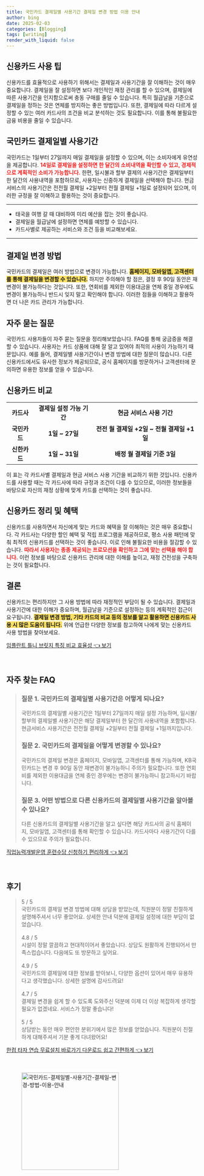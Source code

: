 ```yaml
---
title: 국민카드 결제일별 사용기간 결제일 변경 방법 이용 안내
author: bing
date: 2025-02-03
categories: [Blogging]
tags: [writing]
render_with_liquid: false
---
```



<h2 id='신용카드_사용팁'>신용카드 사용 팁</h2>

<p>신용카드를 효율적으로 사용하기 위해서는 결제일과 사용기간을 잘 이해하는 것이 매우 중요합니다. 결제일을 잘 설정하면 보다 개인적인 재정 관리를 할 수 있으며, 결제일에 따른 사용기간을 인지함으로써 충동 구매를 줄일 수 있습니다. 특히 월급날을 기준으로 결제일을 정하는 것은 연체를 방지하는 좋은 방법입니다. 또한, 결제일에 따라 다르게 설정할 수 있는 여러 카드사의 조건을 비교 분석하는 것도 필요합니다. 이를 통해 불필요한 금융 비용을 줄일 수 있습니다.</p>

<h2 id='국민카드_결제일별_사용기간'>국민카드 결제일별 사용기간</h2>

<p>국민카드는 1일부터 27일까지 매일 결제일을 설정할 수 있으며, 이는 소비자에게 유연성을 제공합니다. <b><span style="color: #ee2323;">14일로 결제일을 설정하면 한 달간의 소비내역을 확인할 수 있고, 경제적으로 계획적인 소비가 가능합니다.</span></b> 한편, 일시불과 할부 결제의 사용기간은 결제일부터 한 달간의 사용내역을 포함하므로, 사용자는 신중하게 결제일을 선택해야 합니다. 현금서비스의 사용기간은 전전월 결제일 +2일부터 전월 결제일 +1일로 설정되어 있으며, 이러한 규정을 잘 이해하고 활용하는 것이 중요합니다.</p>

<hr />

<ul>
    <li>태국을 여행 갈 때 대비하여 미리 예산을 잡는 것이 좋습니다.</li>
    <li>결제일을 월급날에 설정하면 연체를 예방할 수 있습니다.</li>
    <li>카드사별로 제공하는 서비스와 조건 등을 비교해보세요.</li>
</ul>

<hr />

<h2 id='결제일_변경_방법'>결제일 변경 방법</h2>

<p>국민카드의 결제일은 여러 방법으로 변경이 가능합니다. <b><span style="background-color: #ffe066;">홈페이지, 모바일앱, 고객센터를 통해 결제일을 변경할 수 있습니다.</span></b> 하지만 주의해야 할 점은, 결정 후 90일 동안은 재변경이 불가능하다는 것입니다. 또한, 연회비를 제외한 이용대금을 연체 중일 경우에도 변경이 불가능하니 반드시 잊지 말고 확인해야 합니다. 이러한 점들을 이해하고 활용하면 더 나은 카드 관리가 가능합니다.</p>

<h2 id='자주_묻는_질문'>자주 묻는 질문</h2>

<p>국민카드 사용자들이 자주 묻는 질문을 정리해보았습니다. FAQ를 통해 궁금증을 해결할 수 있습니다. 사용자는 카드 상품에 대해 잘 알고 있어야 최적의 사용이 가능하기 때문입니다. 예를 들어, 결제일별 사용기간이나 변경 방법에 대한 질문이 많습니다. 다른 신용카드에서도 유사한 정보가 제공되므로, 공식 홈페이지를 방문하거나 고객센터에 문의하면 유용한 정보를 얻을 수 있습니다.</p>

<h2 id='신용카드_비교'>신용카드 비교</h2>

<table>
    <tr>
        <td style="text-align: center; height: 17px;"><b>카드사</b></td>
        <td style="text-align: center; height: 17px;"><b>결제일 설정 가능 기간</b></td>
        <td style="text-align: center; height: 17px;"><b>현금 서비스 사용 기간</b></td>
    </tr>
    <tr>
        <td style="text-align: center; height: 17px;"><b>국민카드</b></td>
        <td style="text-align: center; height: 17px;"><b>1일 ~ 27일</b></td>
        <td style="text-align: center; height: 17px;"><b>전전 월 결제일 +2일 ~ 전월 결제일 +1일</b></td>
    </tr>
    <tr>
        <td style="text-align: center; height: 17px;"><b>신한카드</b></td>
        <td style="text-align: center; height: 17px;"><b>1일 ~ 31일</b></td>
        <td style="text-align: center; height: 17px;"><b>배정 월 결제일 기준 3일</b></td>
    </tr>
</table>

<p>이 표는 각 카드사별 결제일과 현금 서비스 사용 기간을 비교하기 위한 것입니다. 신용카드를 사용할 때는 각 카드사에 따라 규정과 조건이 다를 수 있으므로, 이러한 정보들을 바탕으로 자신의 재정 상황에 맞게 카드를 선택하는 것이 좋습니다.</p>

<h2 id='신용카드_정리_혜택'>신용카드 정리 및 혜택</h2>

<p>신용카드를 사용하면서 자신에게 맞는 카드와 혜택을 잘 이해하는 것은 매우 중요합니다. 각 카드사는 다양한 할인 혜택 및 적립 프로그램을 제공하므로, 평소 사용 패턴에 맞춰 최적의 신용카드를 선택하는 것이 좋습니다. 이로 인해 불필요한 비용을 절감할 수 있습니다. <b><span style="color: #ee2323;">따라서 사용자는 종종 제공되는 프로모션을 확인하고 그에 맞는 선택을 해야 합니다.</span></b> 이런 정보를 바탕으로 신용카드 관리에 대한 이해를 높이고, 재정 건전성을 구축하는 것이 필요합니다.</p>

<h2 id='결론'>결론</h2>

<p>신용카드는 편리하지만 그 사용 방법에 따라 재정적인 부담이 될 수 있습니다. 결제일과 사용기간에 대한 이해가 중요하며, 월급날을 기준으로 설정하는 등의 계획적인 접근이 요구됩니다. <b><span style="background-color: #ffe066;">결제일 변경 방법, 기타 카드의 비교 등의 정보를 알고 활용하면 신용카드 사용 시 많은 도움이 됩니다.</span></b> 위에 언급한 다양한 정보를 참고하여 나에게 맞는 신용카드 사용 방법을 찾아보세요.</p>


<p><a class="click-button" title="임플란트 틀니 브릿지 특징 비교 효율성" href="https://afficreate.github.io/posts/%EC%9E%84%ED%94%8C%EB%9E%80%ED%8A%B8-%ED%8B%80%EB%8B%88-%EB%B8%8C%EB%A6%BF%EC%A7%80-%ED%8A%B9%EC%A7%95-%EB%B9%84%EA%B5%90-%ED%9A%A8%EC%9C%A8%EC%84%B1/" rel="dofollow">임플란트 틀니 브릿지 특징 비교 효율성 👈 보기</a></p><br>
<h2 id='자주_찾는_FAQ'>자주 찾는 FAQ</h2>
<div itemscope="" itemtype="https://schema.org/FAQPage"> 
<blockquote> 
<div itemscope="" itemprop="mainEntity" itemtype="https://schema.org/Question"> 
<h3 itemprop="name">질문 1. 국민카드의 결제일별 사용기간은 어떻게 되나요?</h3> 
<div itemscope="" itemprop="acceptedAnswer" itemtype="https://schema.org/Answer"> 
<span itemprop="text"> 
<p>국민카드의 결제일별 사용기간은 1일부터 27일까지 매일 설정 가능하며, 일시불/할부의 결제일별 사용기간은 해당 결제일부터 한 달간의 사용내역을 포함합니다. 현금서비스 사용기간은 전전월 결제일 +2일부터 전월 결제일 +1일까지입니다.</p> 
</span> 
</div> 
</div> 

<div itemscope="" itemprop="mainEntity" itemtype="https://schema.org/Question"> 
<h3 itemprop="name">질문 2. 국민카드의 결제일을 어떻게 변경할 수 있나요?</h3> 
<div itemscope="" itemprop="acceptedAnswer" itemtype="https://schema.org/Answer"> 
<span itemprop="text"> 
<p>국민카드의 결제일 변경은 홈페이지, 모바일앱, 고객센터를 통해 가능하며, KB국민카드는 변경 후 90일 동안 재변경이 불가능하니 주의가 필요합니다. 또한 연회비를 제외한 이용대금을 연체 중인 경우에는 변경이 불가능하니 참고하시기 바랍니다.</p> 
</span> 
</div> 
</div> 

<div itemscope="" itemprop="mainEntity" itemtype="https://schema.org/Question"> 
<h3 itemprop="name">질문 3. 어떤 방법으로 다른 신용카드의 결제일별 사용기간을 알아볼 수 있나요?</h3> 
<div itemscope="" itemprop="acceptedAnswer" itemtype="https://schema.org/Answer"> 
<span itemprop="text"> 
<p>다른 신용카드의 결제일별 사용기간을 알고 싶다면 해당 카드사의 공식 홈페이지, 모바일앱, 고객센터를 통해 확인할 수 있습니다. 카드사마다 사용기간이 다를 수 있으므로 주의가 필요합니다.</p> 
</span> 
</div> 
</div> 
</blockquote> 
</div>
<p><a class="click-button" title="직업능력개발운영 훈련수당 신청하기 편리하게" href="https://afficreate.github.io/posts/%EC%A7%81%EC%97%85%EB%8A%A5%EB%A0%A5%EA%B0%9C%EB%B0%9C%EC%9A%B4%EC%98%81-%ED%9B%88%EB%A0%A8%EC%88%98%EB%8B%B9-%EC%8B%A0%EC%B2%AD%ED%95%98%EA%B8%B0-%ED%8E%B8%EB%A6%AC%ED%95%98%EA%B2%8C/" rel="dofollow">직업능력개발운영 훈련수당 신청하기 편리하게 👈 보기</a></p><br>
<h2 id='후기'>후기</h2>
<div itemscope itemtype="https://schema.org/Product">
  <blockquote>
  <div itemprop="review" itemscope itemtype="https://schema.org/Review">
      <div itemprop="reviewRating" itemscope itemtype="https://schema.org/Rating"> <span itemprop="ratingValue">5</span> / <span itemprop="bestRating">5</span> </div>
      <span itemprop="reviewBody">국민카드의 결제일 변경 방법에 대해 상담을 받았는데, 직원분이 정말 친절하게 설명해주셔서 너무 좋았어요. 상세한 안내 덕분에 결제일 설정에 대한 부담이 없었습니다.</span>
  </div>
  <br>
  <div itemprop="review" itemscope itemtype="https://schema.org/Review">
      <div itemprop="reviewRating" itemscope itemtype="https://schema.org/Rating"> <span itemprop="ratingValue">4.8</span> / <span itemprop="bestRating">5</span> </div>
      <span itemprop="reviewBody">시설이 정말 깔끔하고 현대적이어서 좋았습니다. 상담도 원활하게 진행되어서 만족스럽습니다. 다음에도 또 방문하고 싶어요.</span>
  </div>
  <br>
  <div itemprop="review" itemscope itemtype="https://schema.org/Review">
      <div itemprop="reviewRating" itemscope itemtype="https://schema.org/Rating"> <span itemprop="ratingValue">4.9</span> / <span itemprop="bestRating">5</span> </div>
      <span itemprop="reviewBody">국민카드의 결제일에 대한 정보를 받아보니, 다양한 옵션이 있어서 매우 유용하다고 생각했습니다. 상세한 설명에 감사드려요!</span>
  </div>
  <br>
  <div itemprop="review" itemscope itemtype="https://schema.org/Review">
      <div itemprop="reviewRating" itemscope itemtype="https://schema.org/Rating"> <span itemprop="ratingValue">4.7</span> / <span itemprop="bestRating">5</span> </div>
      <span itemprop="reviewBody">결제일 변경을 쉽게 할 수 있도록 도와주신 덕분에 이제 더 이상 복잡하게 생각할 필요가 없겠네요. 서비스가 정말 좋습니다!</span>
  </div>
  <br>
  <div itemprop="review" itemscope itemtype="https://schema.org/Review">
      <div itemprop="reviewRating" itemscope itemtype="https://schema.org/Rating"> <span itemprop="ratingValue">5</span> / <span itemprop="bestRating">5</span> </div>
      <span itemprop="reviewBody">상담받는 동안 매우 편안한 분위기에서 많은 정보를 얻었습니다. 직원분이 친절하게 대해주셔서 기분 좋게 다녀왔어요!</span>
  </div>
  </blockquote>
</div>
<p><a class="click-button" title="한컴 타자 연습 무료설치 바로가기 다운로드 쉽고 간편하게" href="https://afficreate.github.io/posts/%ED%95%9C%EC%BB%B4-%ED%83%80%EC%9E%90-%EC%97%B0%EC%8A%B5-%EB%AC%B4%EB%A3%8C%EC%84%A4%EC%B9%98-%EB%B0%94%EB%A1%9C%EA%B0%80%EA%B8%B0-%EB%8B%A4%EC%9A%B4%EB%A1%9C%EB%93%9C-%EC%89%BD%EA%B3%A0-%EA%B0%84%ED%8E%B8%ED%95%98%EA%B2%8C/" rel="dofollow">한컴 타자 연습 무료설치 바로가기 다운로드 쉽고 간편하게 👈 보기</a></p><br>
<figure class="image"><img src="https://afficreate.github.io/assets/img/thumbnail/국민카드-결제일별-사용기간-결제일-변경-방법-이용-안내.webp" alt="국민카드-결제일별-사용기간-결제일-변경-방법-이용-안내" width="256" height="256"></figure>